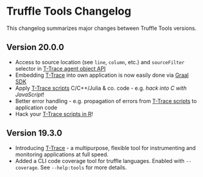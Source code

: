 # Truffle Tools Changelog

This changelog summarizes major changes between Truffle Tools versions.

## Version 20.0.0
* Access to source location (see `line`, `column`, etc.) and `sourceFilter` selector in [T-Trace agent object API](https://www.graalvm.org/tools/javadoc/com/oracle/truffle/tools/agentscript/AgentScript.html#VERSION)
* Embedding [T-Trace](docs/T-Trace-Embedding.md) into own application is now easily done via [Graal SDK](https://www.graalvm.org/tools/javadoc/com/oracle/truffle/tools/agentscript/AgentScript.html#ID)
* Apply [T-Trace scripts](docs/T-Trace-Manual.md) C/C++/Julia & co. code - e.g. *hack into C with JavaScript*!
* Better error handling - e.g. propagation of errors from [T-Trace scripts](docs/T-Trace-Manual.md) to application code
* Hack your [T-Trace scripts in R](docs/T-Trace-Manual.md)!

## Version 19.3.0
* Introducing [T-Trace](docs/T-Trace.md) - a  multipurpose, flexible tool for instrumenting and monitoring applications at full speed.
* Added a CLI code coverage tool for truffle languages. Enabled with `--coverage`. See `--help:tools` for more details.
